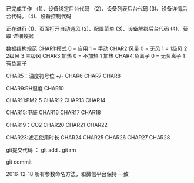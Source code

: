 已完成工作 
（1）、设备绑定后台代码
（2）、设备列表后台代码
(3)、设备详情后台代码。
(4)、设备控制代码

正在进行
(1)、页面打开自动通风
(2)、配置菜单
(3)、设备解绑后台代码
(4)、获取 详细数据


数据结构规范
CHAR1:模式  0 = 自用  1 = 手动
CHAR2:风量  0 = 无风  1 = 1级风   2 2级风 3 三级风
CHAR3:加热  0 = 不加热  1 加热
CHAR4:负离子   0 = 无负离子 1 有负离子

CHAR5：温度符号位  +/-
CHAR6
CHAR7
CHAR8

CHAR9:RH湿度
CHAR10

CHAR11:PM2.5
CHAR12
CHAR13
CHAR14

CHAR15:甲醛
CHAR16
CHAR17
CHAR18

CHAR19：CO2
CHAR20
CHAR21
CHAR22

CHAR23:滤芯使用时长
CHAR24
CHAR25
CHAR26
CHAR27
CHAR28

git提交代码 ：
git add .
git rm 

git commit 

2016-12-18
所有参数命名方法，和微信平台保持 一致

